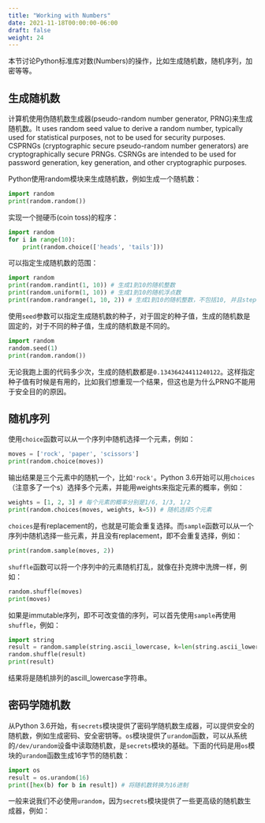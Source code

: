 ```yaml
---
title: "Working with Numbers"
date: 2021-11-18T00:00:00-06:00
draft: false
weight: 24
---
```


本节讨论Python标准库对数(Numbers)的操作，比如生成随机数，随机序列，加密等等。

## 生成随机数

计算机使用伪随机数生成器(pseudo-random number generator, PRNG)来生成随机数。It uses random seed value to derive a random number, typically used for statistical purposes, not to be used for security purposes. CSPRNGs (cryptographic secure pseudo-random number generators) are cryptographically secure PRNGs. CSRNGs are intended to be used for password generation, key generation, and other cryptographic purposes.


Python使用random模块来生成随机数，例如生成一个随机数：

```python
import random
print(random.random())
```

实现一个抛硬币(coin toss)的程序：

```python
import random
for i in range(10):
    print(random.choice(['heads', 'tails']))
```

可以指定生成随机数的范围：

```python
import random
print(random.randint(1, 10)) # 生成1到10的随机整数
print(random.uniform(1, 10)) # 生成1到10的随机浮点数
print(random.randrange(1, 10, 2)) # 生成1到10的随机整数，不包括10, 并且step=2
```

使用`seed`参数可以指定生成随机数的种子，对于固定的种子值，生成的随机数是固定的，对于不同的种子值，生成的随机数是不同的。

```python
import random
random.seed(1)
print(random.random())
```

无论我跑上面的代码多少次，生成的随机数都是`0.13436424411240122`。这样指定种子值有时候是有用的，比如我们想重现一个结果，但这也是为什么PRNG不能用于安全目的的原因。

## 随机序列

使用`choice`函数可以从一个序列中随机选择一个元素，例如：

```python
moves = ['rock', 'paper', 'scissors']
print(random.choice(moves))
```

输出结果是三个元素中的随机一个，比如`'rock'`。Python 3.6开始可以用`choices`（注意多了一个s）选择多个元素，并能用weights来指定元素的概率，例如：

```python
weights = [1, 2, 3] # 每个元素的概率分别是1/6, 1/3, 1/2
print(random.choices(moves, weights, k=5)) # 随机选择5个元素
```

`choices`是有replacement的，也就是可能会重复选择。而`sample`函数可以从一个序列中随机选择一些元素，并且没有replacement，即不会重复选择，例如：

```python
print(random.sample(moves, 2))
```

`shuffle`函数可以将一个序列中的元素随机打乱，就像在扑克牌中洗牌一样，例如：

```python
random.shuffle(moves)
print(moves)
```

如果是immutable序列，即不可改变值的序列，可以首先使用`sample`再使用`shuffle`，例如：

```python
import string
result = random.sample(string.ascii_lowercase, k=len(string.ascii_lowercase))
random.shuffle(result)
print(result)
```

结果将是随机排列的ascill_lowercase字符串。

## 密码学随机数

从Python 3.6开始，有`secrets`模块提供了密码学随机数生成器，可以提供安全的随机数，例如生成密码、安全密钥等。`os`模块提供了`urandom`函数，可以从系统的`/dev/urandom`设备中读取随机数，是`secrets`模块的基础。下面的代码是用`os`模块的`urandom`函数生成16字节的随机数：

```python
import os
result = os.urandom(16)
print([hex(b) for b in result]) # 将随机数转换为16进制
```

一般来说我们不必使用`urandom`，因为`secrets`模块提供了一些更高级的随机数生成器，例如：

